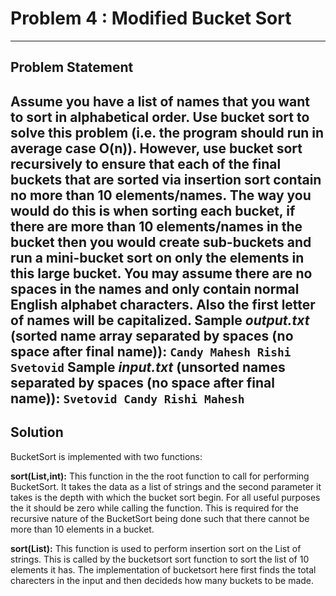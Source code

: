 # Problem 4 : Modified Bucket Sort
---
## Problem Statement
Assume you have a list of names that you want to sort in alphabetical order. Use bucket sort to solve
this problem (i.e. the program should run in average case O(n)). However, use bucket sort recursively
to ensure that each of the final buckets that are sorted via insertion sort contain no more than 10
elements/names. The way you would do this is when sorting each bucket, if there are more than 10
elements/names in the bucket then you would create sub-buckets and run a mini-bucket sort on only the
elements in this large bucket. You may assume there are no spaces in the names and only contain
normal English alphabet characters. Also the first letter of names will be capitalized.
Sample _output.txt_ (sorted name array separated by spaces (no space after final name)):
`Candy Mahesh Rishi Svetovid`
Sample _input.txt_ (unsorted names separated by spaces (no space after final name)):
`Svetovid Candy Rishi Mahesh`
---
## Solution

BucketSort is implemented with two functions:

**sort(List<String>,int):**
	This function in the the root function to call for performing BucketSort. It takes the data as a list of strings and the second parameter it takes is the depth with which the bucket sort begin. For all useful purposes the it should be zero while calling the function. This is required for the recursive nature of the BucketSort being done such that there cannot be more than 10 elements in a bucket.

**sort(List<String>):**
	This function is used to perform insertion sort on the List of strings. This is called by the bucketsort sort function to sort the list of 10 elements it has.
The implementation of bucketsort here first finds the total charecters in the input and then decideds how many buckets to be made. 
